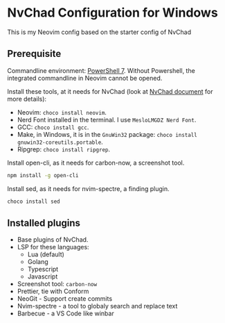 # NvChad Configuration for Windows

This is my Neovim config based on the starter config of NvChad

## Prerequisite

Commandline environment: [PowerShell 7](https://learn.microsoft.com/en-us/powershell/scripting/install/installing-powershell-on-windows). Without Powershell, the integrated commandline in Neovim cannot be opened.

Install these tools, at it needs for NvChad (look at [NvChad document](https://nvchad.com/docs/quickstart/install) for more details):

- Neovim: `choco install neovim`.
- Nerd Font installed in the terminal. I use `MesloLMGDZ Nerd Font`.
- GCC: `choco install gcc`.
- Make, in Windows, it is in the `GnuWin32` package: `choco install gnuwin32-coreutils.portable`.
- Ripgrep: `choco install ripgrep`.

Install open-cli, as it needs for carbon-now, a screenshot tool.

```bash
npm install -g open-cli
```

Install sed, as it needs for nvim-spectre, a finding plugin.

```bash
choco install sed
```

## Installed plugins

- Base plugins of NvChad.
- LSP for these languages:
  - Lua (default)
  - Golang
  - Typescript
  - Javascript
- Screenshot tool: `carbon-now`
- Prettier, tie with Conform
- NeoGit - Support create commits
- Nvim-spectre - a tool to globaly search and replace text
- Barbecue - a VS Code like winbar
